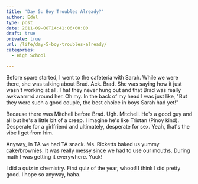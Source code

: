 ```yaml
---
title: 'Day 5: Boy Troubles Already?'
author: Edel
type: post
date: 2011-09-08T14:41:06+00:00
draft: true
private: true
url: /life/day-5-boy-troubles-already/
categories:
  - High School

---
```

Before spare started, I went to the cafeteria with Sarah. While we were there, she was talking about Brad. Ack. Brad. She was saying how it just wasn't working at all. That they never hung out and that Brad was really awkwarrrrd around her. Oh my. In the back of my head I was just like, "But they were such a good couple, the best choice in boys Sarah had yet!"

Because there was Mitchell before Brad. Ugh. Mitchell. He's a good guy and all but he's a little bit of a creep. I imagine he's like Tristan (Pinoy kind). Desperate for a girlfriend and ultimately, desperate for sex. Yeah, that's the vibe I get from him.

Anyway, in TA we had TA snack. Ms. Ricketts baked us yummy cake/brownies. It was really messy since we had to use our mouths. During math I was getting it everywhere. Yuck!

I did a quiz in chemistry. First quiz of the year, whoot! I think I did pretty good. I hope so anyway, haha.


